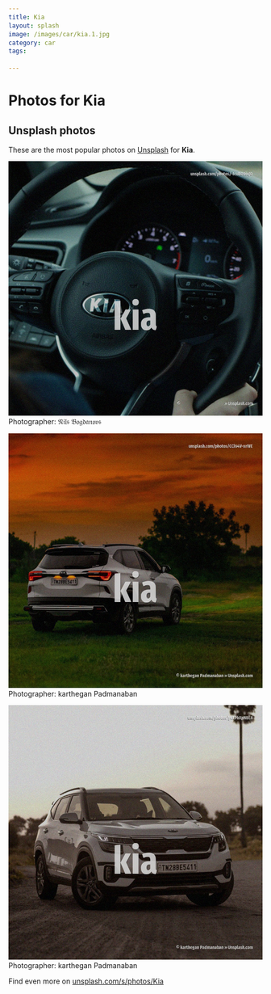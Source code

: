 ```yaml
---
title: Kia
layout: splash
image: /images/car/kia.1.jpg
category: car
tags:

---
```

# Photos for Kia
 
## Unsplash photos
These are the most popular photos on [Unsplash](https://unsplash.com) for **Kia**.
 
![Kia](/images/car/kia.1.jpg)
Photographer:  𝔑𝔦𝔩𝔰 𝔅𝔬𝔤𝔡𝔞𝔫𝔬𝔳𝔰
 
![Kia](/images/car/kia.2.jpg)
Photographer:  karthegan Padmanaban
 
![Kia](/images/car/kia.3.jpg)
Photographer:  karthegan Padmanaban
 
Find even more on [unsplash.com/s/photos/Kia](https://unsplash.com/s/photos/Kia)
 
